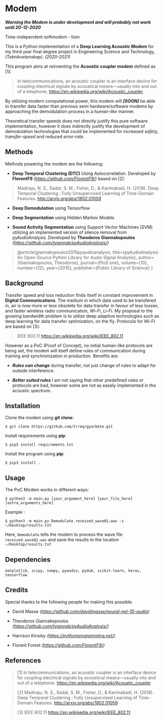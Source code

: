 # Modem

***Warning the Modem is under development and will probably not work until 20-12-2020***

Time-independent softmodem - tism

This is a Python implementation of a **Deep Learning Acoustic Modem** for my third year final degree project in Engineering Science and Technology, *(Teknikvetenskap)*. *(2020-2021)*

This program aims at reinventing the **Acoustic coupler modem** defined as [1]:

> In telecommunications, an acoustic coupler is an interface device for coupling electrical signals by acoustical means—usually into and out of a telephone. https://en.wikipedia.org/wiki/Acoustic_coupler

By utilizing modern computational power, this modem will ***[SOON]*** be able to transfer data faster than previous semi hardware/software modems by approaching the demodulation process in a *human-like* manner.

Theoretical transfer speeds does not directly justify this pure software implementation, however it does indirectly justify the development of demodulation technologies that could be implemented for increased *safety, transfer-speed* and reduced *error-rate*.

## Methods
Methods powering the modem are the following:

* **Deep Temporal Clustering (DTC)** Using Autocorrelation. Developed by **FlorentF9** *(https://github.com/FlorentF9/)* based on [2]:

> Madiraju, N. S., Sadat, S. M., Fisher, D., & Karimabadi, H. (2018). Deep Temporal Clustering : Fully Unsupervised Learning of Time-Domain Features. http://arxiv.org/abs/1802.01059

* **Deep Demodulation** using Tensorflow

* **Deep Segmentation** using Hidden Markov Models

* **Sound Activity Segmentation** using Support Vector Machines (SVM) utilizing an implemented version of silence removal from pyAudioAnalysis. Developed by **Theodoros Giannakopoulos** *(https://github.com/tyiannak/pyAudioAnalysis/)*
> @article{giannakopoulos2015pyaudioanalysis,
    title={pyAudioAnalysis: An Open-Source Python Library for Audio Signal Analysis},
    author={Giannakopoulos, Theodoros},
    journal={PloS one},
    volume={10},
    number={12},
    year={2015},
    publisher={Public Library of Science}
  }

## Background

Transfer speed and loss reduction finds itself in constant improvement in **Digital Communications**. The medium in which data used to be transfered in, air is now more or less obsolete for data transfer in favour of less lossier, and faster wireless radio communication, *Wi-Fi*, *Li-Fi*. My proposal to the growing bandwidth problem is to utilize deep adaptive technologies such as deep learning for data transfer optimization, on the fly. Protocols for Wi-FI are based on [3]:

> IEEE 802.11 https://en.wikipedia.org/wiki/IEEE_802.11

However as a PoC (Proof of Concept), no initial human-like protocols are being set, the modem will itself define rules of communication during training and synchronization in production. Benefits are:

* ***Rules can change*** during transfer, not just change of rules to adapt for outside interference.

* ***Better suited rules*** I am not saying that other predefined rules or protocols are bad, however some are not as easely implemented in the acoustic spectrum.






## Installation

Clone the modem using **git clone**:

```
$ git clone https://github.com/Irreq/gyarbete.git
```

Install requirements using **pip**:

```
$ pip3 install requirements.txt
```

Install the program using **pip**:

```
$ pip3 install .
```




## Usage



The PoC Modem works in different ways:

```
$ python3 -m main.py [your_argument_here] [your_file_here] [extra_arguments_here]
```

Example :

```
$ python3 -m main.py Demodulate received_wave02.wav -s ~/Desktop/results.txt
```
Here, ```Demodulate``` tells the modem to process the wave file ```received_wave02.wav``` and save the results to the location ```~/Desktop/results.txt```

## Dependencies

    matplotlib, scipy, numpy, pyaudio, pydub, scikit-learn, keras, tensorflow


## Credits

Special thanks to the following people for making this possible.

* David Masse *(https://github.com/davidmasse/neural-net-1D-audio)*

* Theodoros Giannakopoulos *(https://github.com/tyiannak/pyAudioAnalysis/)*

* Harrison Kinsley *(https://pythonprogramming.net/)*

* Florent Forest *(https://github.com/FlorentF9/)*

## References

> [1] In telecommunications, an acoustic coupler is an interface device for coupling electrical signals by acoustical means—usually into and out of a telephone. https://en.wikipedia.org/wiki/Acoustic_coupler

> [2] Madiraju, N. S., Sadat, S. M., Fisher, D., & Karimabadi, H. (2018). Deep Temporal Clustering : Fully Unsupervised Learning of Time-Domain Features. http://arxiv.org/abs/1802.01059

> [3] IEEE 802.11 https://en.wikipedia.org/wiki/IEEE_802.11
